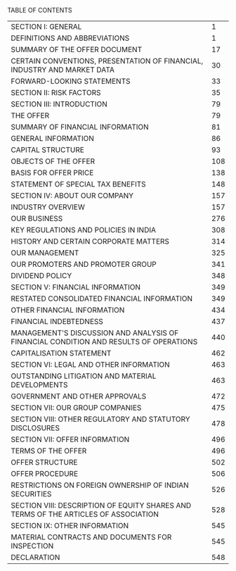 TABLE OF CONTENTS

<table><tr><td>SECTION I: GENERAL</td><td>1</td></tr><tr><td>DEFINITIONS AND ABBREVIATIONS</td><td>1</td></tr><tr><td>SUMMARY OF THE OFFER DOCUMENT</td><td>17</td></tr><tr><td>CERTAIN CONVENTIONS, PRESENTATION OF FINANCIAL, INDUSTRY AND MARKET DATA</td><td>30</td></tr><tr><td>FORWARD-LOOKING STATEMENTS</td><td>33</td></tr><tr><td>SECTION II: RISK FACTORS</td><td>35</td></tr><tr><td>SECTION III: INTRODUCTION</td><td>79</td></tr><tr><td>THE OFFER</td><td>79</td></tr><tr><td>SUMMARY OF FINANCIAL INFORMATION</td><td>81</td></tr><tr><td>GENERAL INFORMATION</td><td>86</td></tr><tr><td>CAPITAL STRUCTURE</td><td>93</td></tr><tr><td>OBJECTS OF THE OFFER</td><td>108</td></tr><tr><td>BASIS FOR OFFER PRICE</td><td>138</td></tr><tr><td>STATEMENT OF SPECIAL TAX BENEFITS</td><td>148</td></tr><tr><td>SECTION IV: ABOUT OUR COMPANY</td><td>157</td></tr><tr><td>INDUSTRY OVERVIEW</td><td>157</td></tr><tr><td>OUR BUSINESS</td><td>276</td></tr><tr><td>KEY REGULATIONS AND POLICIES IN INDIA</td><td>308</td></tr><tr><td>HISTORY AND CERTAIN CORPORATE MATTERS</td><td>314</td></tr><tr><td>OUR MANAGEMENT</td><td>325</td></tr><tr><td>OUR PROMOTERS AND PROMOTER GROUP</td><td>341</td></tr><tr><td>DIVIDEND POLICY</td><td>348</td></tr><tr><td>SECTION V: FINANCIAL INFORMATION</td><td>349</td></tr><tr><td>RESTATED CONSOLIDATED FINANCIAL INFORMATION</td><td>349</td></tr><tr><td>OTHER FINANCIAL INFORMATION</td><td>434</td></tr><tr><td>FINANCIAL INDEBTEDNESS</td><td>437</td></tr><tr><td>MANAGEMENT'S DISCUSSION AND ANALYSIS OF FINANCIAL CONDITION AND RESULTS OF OPERATIONS</td><td>440</td></tr><tr><td>CAPITALISATION STATEMENT</td><td>462</td></tr><tr><td>SECTION VI: LEGAL AND OTHER INFORMATION</td><td>463</td></tr><tr><td>OUTSTANDING LITIGATION AND MATERIAL DEVELOPMENTS</td><td>463</td></tr><tr><td>GOVERNMENT AND OTHER APPROVALS</td><td>472</td></tr><tr><td>SECTION VII: OUR GROUP COMPANIES</td><td>475</td></tr><tr><td>SECTION VIII: OTHER REGULATORY AND STATUTORY DISCLOSURES</td><td>478</td></tr><tr><td>SECTION VII: OFFER INFORMATION</td><td>496</td></tr><tr><td>TERMS OF THE OFFER</td><td>496</td></tr><tr><td>OFFER STRUCTURE</td><td>502</td></tr><tr><td>OFFER PROCEDURE</td><td>506</td></tr><tr><td>RESTRICTIONS ON FOREIGN OWNERSHIP OF INDIAN SECURITIES</td><td>526</td></tr><tr><td>SECTION VIII: DESCRIPTION OF EQUITY SHARES AND TERMS OF THE ARTICLES OF ASSOCIATION</td><td>528</td></tr><tr><td>SECTION IX: OTHER INFORMATION</td><td>545</td></tr><tr><td>MATERIAL CONTRACTS AND DOCUMENTS FOR INSPECTION</td><td>545</td></tr><tr><td>DECLARATION</td><td>548</td></tr></table>